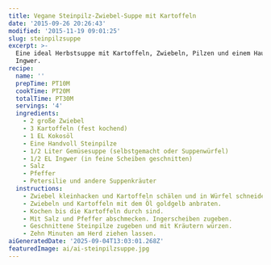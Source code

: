 ```yaml
---
title: Vegane Steinpilz-Zwiebel-Suppe mit Kartoffeln
date: '2015-09-26 20:26:43'
modified: '2015-11-19 09:01:25'
slug: steinpilzsuppe
excerpt: >-
  Eine ideal Herbstsuppe mit Kartoffeln, Zwiebeln, Pilzen und einem Hauch von
  Ingwer.
recipe:
  name: ''
  prepTime: PT10M
  cookTime: PT20M
  totalTime: PT30M
  servings: '4'
  ingredients:
    - 2 große Zwiebel
    - 3 Kartoffeln (fest kochend)
    - 1 EL Kokosöl
    - Eine Handvoll Steinpilze
    - 1/2 Liter Gemüsesuppe (selbstgemacht oder Suppenwürfel)
    - 1/2 EL Ingwer (in feine Scheiben geschnitten)
    - Salz
    - Pfeffer
    - Petersilie und andere Suppenkräuter
  instructions:
    - Zwiebel kleinhacken und Kartoffeln schälen und in Würfel schneiden.
    - Zwiebeln und Kartoffeln mit dem Öl goldgelb anbraten.
    - Kochen bis die Kartoffeln durch sind.
    - Mit Salz und Pfeffer abschmecken. Ingerscheiben zugeben.
    - Geschnittene Steinpilze zugeben und mit Kräutern würzen.
    - Zehn Minuten am Herd ziehen lassen.
aiGeneratedDate: '2025-09-04T13:03:01.268Z'
featuredImage: ai/ai-steinpilzsuppe.jpg
---
```


